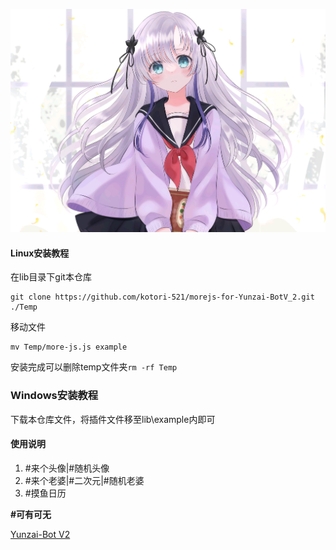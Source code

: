 ![输入图片说明](1.jpg)
#### Linux安装教程
在lib目录下git本仓库

```
git clone https://github.com/kotori-521/morejs-for-Yunzai-BotV_2.git ./Temp
```
移动文件

```
mv Temp/more-js.js example
```
安装完成可以删除temp文件夹`rm -rf Temp`
### Windows安装教程
下载本仓库文件，将插件文件移至lib\example内即可

#### 使用说明

1.  #来个头像|#随机头像
2.  #来个老婆|#二次元|#随机老婆
3.  #摸鱼日历

 **#可有可无** 

[Yunzai-Bot V2](https://github.com/yoimiya-kokomi/Yunzai-Bot)
